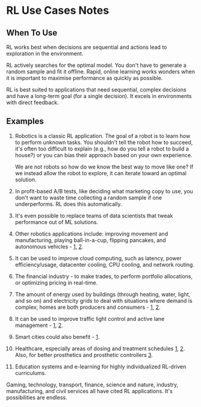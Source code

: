 # RL Use Cases Notes

## When To Use

RL works best when decisions are sequential and actions lead to exploration in the environment.

RL actively searches for the optimal model. You don't have to generate a random sample and fit it offline. Rapid, online learning works wonders when it is important to maximise performance as quickly as possible.

RL is best suited to applications that need sequential, complex decisions and have a long-term goal (for a single decision). It excels in environments with direct feedback.

## Examples

1. Robotics is a classic RL application. The goal of a robot is to learn how to perform unknown tasks. You shouldn't tell the robot how to succeed, it's often too difficult to explain (e.g., how do you tell a robot to build a house?) or you can bias their approach based on your own experience.

    We are not robots so how do we know the best way to move like one? If we instead allow the robot to explore, it can iterate toward an optimal solution.

2. In profit-based A/B tests, like deciding what marketing copy to use, you don't want to waste time collecting a random sample if one underperforms. RL does this automatically.

3. It's even possible to replace teams of data scientists that tweak performance out of ML solutions.

4. Other robotics applications include: improving movement and manufacturing, playing ball-in-a-cup, flipping pancakes, and autonomous vehicles - [1](https://www.mdpi.com/2218-6581/2/3/122), [2](https://arxiv.org/abs/2001.03864).

5. It can be used to improve cloud computing, such as latency, power efficiency/usage, datacenter cooling, CPU cooling, and network routing.

6. The financial industry - to make trades, to perform portfolio allocations, or optimizing pricing in real-time.

7. The amount of energy used by buildings (through heating, water, light, and so on) and electricity grids to deal with situations where demand is complex; homes are both producers and consumers - [1](https://arxiv.org/abs/1903.05196), [2](https://dl.acm.org/doi/10.1145/3485128).

8. It can be used to improve traffic light control and active lane management - [1](https://ieeexplore.ieee.org/document/5658157), [2](https://ieeexplore.ieee.org/document/6338837).

9. Smart cities could also benefit - [1](https://ieeexplore.ieee.org/document/7945258).

10. Healthcare, especially areas of dosing and treatment schedules [1](https://www.media.mit.edu/publications/reinforcement-learning-for-designing-novel-clinical-trials-for-treating-cancer-patients/), [2](https://ieeexplore.ieee.org/document/8031178). Also, for better prosthetics and prosthetic controllers [3](https://www.semanticscholar.org/paper/Transfer-Learning-for-Prosthetics-Using-Imitation-Mohammedalamen-Khamies/71e6e18c52cb72fc6aff54f1e81b3c34b0c0b015).

11. Education systems and e-learning for highly individualized RL-driven curriculums.

Gaming, technology, transport, finance, science and nature, industry, manufacturing, and civil services all have cited RL applications. It's possibilities are endless.
